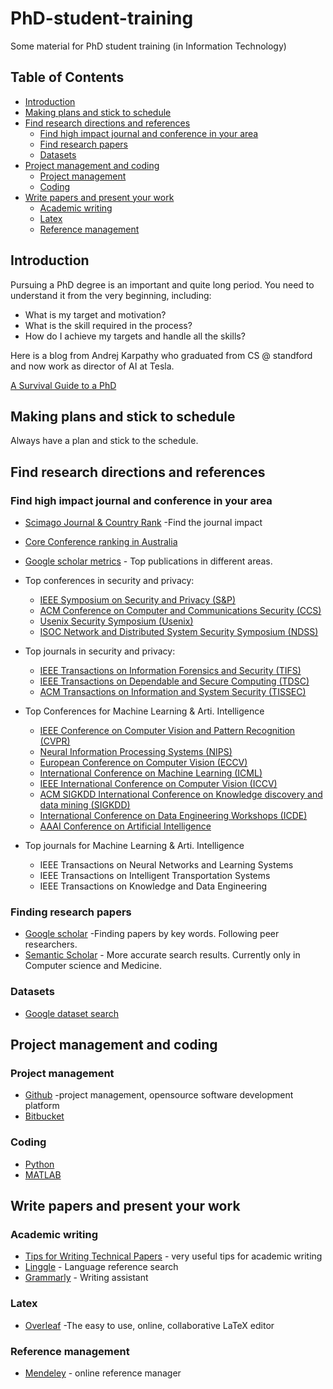 # PhD-student-training
Some material for PhD student training (in Information Technology)

## Table of Contents
- [Introduction](#introduction)
- [Making plans and stick to schedule](#making-plans-and-stick-to-schedule)
- [Find research directions and references](#find-research-directions-and-references)
  - [Find high impact journal and conference in your area](#find-high-impact-journal-and-conference-in-your-area)
  - [Find research papers](#find-research-papers)
  - [Datasets](#datasets)
- [Project management and coding](#project-management-and-coding)
  - [Project management](#project-management)
  - [Coding](#coding)
- [Write papers and present your work](#write-papers-and-present-your-work)
  - [Academic writing](#academic-writing)
  - [Latex](#latex)
  - [Reference management](#reference-management)


## Introduction
Pursuing a PhD degree is an important and quite long period. You need to understand it from the very beginning, including:

* What is my target and motivation?
* What is the skill required in the process?
* How do I achieve my targets and handle all the skills?

Here is a blog from Andrej Karpathy who graduated from CS @ standford and now work as director of AI at Tesla.

[A Survival Guide to a PhD](http://karpathy.github.io/2016/09/07/phd/)

## Making plans and stick to schedule

Always have a plan and stick to the schedule.

## Find research directions and references

### Find high impact journal and conference in your area
* [Scimago Journal & Country Rank](https://www.scimagojr.com/index.php) -Find the journal impact
* [Core Conference ranking in Australia](http://portal.core.edu.au/conf-ranks/)
* [Google scholar metrics](https://scholar.ghttps://www.scimagojr.com/index.phpoogle.com/citations?view_op=metrics_intro&hl=en) - Top publications in different areas.
* Top conferences in security and privacy:
  * [IEEE Symposium on Security and Privacy (S&P)](http://www.ieee-security.org/TC/SP-Index.html)
  * [ACM Conference on Computer and Communications Security (CCS)](http://www.sigsac.org/)
  * [Usenix Security Symposium (Usenix)](https://www.usenix.org/conferences)
  * [ISOC Network and Distributed System Security Symposium (NDSS)](https://www.internetsociety.org/blog/2016/02/ndss-2016-grants-distinguished-papers-awards/)
* Top journals in security and privacy:
  * [IEEE Transactions on Information Forensics and Security (TIFS)](https://signalprocessingsociety.org/publications-resources/ieee-transactions-information-forensics-and-security)
  * [IEEE Transactions on Dependable and Secure Computing (TDSC)](https://ieeexplore.ieee.org/xpl/RecentIssue.jsp?punumber=8858)
  * [ACM Transactions on Information and System Security (TISSEC)](https://tops.acm.org/)
  
* Top Conferences for Machine Learning & Arti. Intelligence
  * [IEEE Conference on Computer Vision and Pattern Recognition (CVPR)](http://cvpr2019.thecvf.com/)
  * [Neural Information Processing Systems (NIPS)](https://nips.cc/)
  * [European Conference on Computer Vision (ECCV)](https://eccv2018.org/)
  * [International Conference on Machine Learning (ICML)](https://icml.cc/)
  * [IEEE International Conference on Computer Vision (ICCV)](http://iccv2019.thecvf.com/)
  * [ACM SIGKDD International Conference on Knowledge discovery and data mining (SIGKDD)](http://www.kdd.org/kdd2018/)
  * [International Conference on Data Engineering Workshops (ICDE)](http://conferences.cis.umac.mo/icde2019/)
  * [AAAI Conference on Artificial Intelligence](https://aaai.org/Conferences/AAAI-19/)
* Top journals for Machine Learning & Arti. Intelligence
  * IEEE Transactions on Neural Networks and Learning Systems
  * IEEE Transactions on Intelligent Transportation Systems
  * IEEE Transactions on Knowledge and Data Engineering
  
### Finding research papers
* [Google scholar](https://scholar.google.com/schhp?hl=en) -Finding papers by key words. Following peer researchers.
* [Semantic Scholar](https://www.semanticscholar.org/) - More accurate search results. Currently only in Computer science and Medicine.

### Datasets
* [Google dataset search](https://toolbox.google.com/datasetsearch)

## Project management and coding

### Project management

* [Github](https://github.com/) -project management, opensource software development platform
* [Bitbucket](https://bitbucket.org/)

### Coding

* [Python](https://github.com/b00040611/apply-machine-learning-deep-learning-usingPython)
* [MATLAB](https://www.mathworks.com)

## Write papers and present your work

### Academic writing

* [Tips for Writing Technical Papers](https://cs.stanford.edu/people/widom/paper-writing.html) - very useful tips for academic writing
* [Linggle](https://linggle.com/) - Language reference search
* [Grammarly](https://www.grammarly.com/) - Writing assistant

### Latex

* [Overleaf](https://www.overleaf.com/) -The easy to use, online, collaborative LaTeX editor

### Reference management

* [Mendeley](https://www.mendeley.com/?interaction_required=true) - online reference manager




